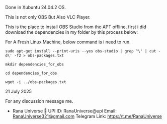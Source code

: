 Done in Xubuntu 24.04.2 OS.

This is not only OBS But Also VLC Player.


This is the place to install OBS Studio from the APT offline, first i did download the dependencies in my folder by this process below:

For A Fresh Linux Machine, below command is i need to run.
```
sudo apt-get install --print-uris --yes obs-studio | grep ^\' | cut -d\' -f2 > obs-packages.txt

mkdir dependencies_for_obs

cd dependencies_for_obs

wget -i ../obs-packages.txt
```

21 July 2025

For any discussion message me.

- Rana Universe 🍌
UPI ID: RanaUniverse@upi
Email: RanaUniverse321@gmail.com
Telegram Link: https://t.me/RanaUniverse